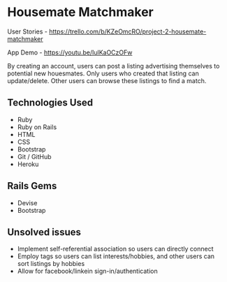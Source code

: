 <h1> Housemate Matchmaker </h1>

User Stories - https://trello.com/b/KZeOmcRO/project-2-housemate-matchmaker

App Demo - https://youtu.be/IulKaOCzOFw

By creating an account, users can post a listing advertising themselves to potential new houesmates. Only users who created that listing can update/delete. Other users can browse these listings to find a match. 

<h2>Technologies Used</h2>
  <ul>
    <li>Ruby</li>
    <li>Ruby on Rails</li>
    <li>HTML</li>
    <li>CSS</li>
    <li>Bootstrap</li>
    <li>Git / GitHub</li>
    <li>Heroku</li>
  </ul>
  
<h2>Rails Gems</h2>
  <ul>
    <li>Devise
    <li>Bootstrap</li>
  </ul>

<h2> Unsolved issues </h2>
  <ul>
    <li>Implement self-referential association so users can directly connect </li>
    <li> Employ tags so users can list interests/hobbies, and other users can sort listings by hobbies</li>
    <li> Allow for facebook/linkein sign-in/authentication </li>
  </ul>  

